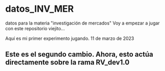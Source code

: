 # datos_INV_MER
datos para la materia "investigación de mercados"
Voy a empezar a jugar con este repositorio viejito...

Aquí es mi primer experimento jugando. 11 de marzo de 2023

## Este es el segundo cambio. Ahora, esto actúa directamente sobre la rama RV_dev1.0